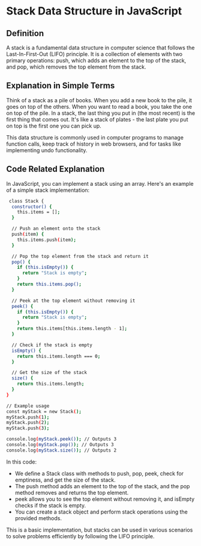 
# Stack Data Structure in JavaScript



## Definition
A stack is a fundamental data structure in computer science that follows the Last-In-First-Out (LIFO) principle. It is a collection of elements with two primary operations: push, which adds an element to the top of the stack, and pop, which removes the top element from the stack.

## Explanation in Simple Terms
Think of a stack as a pile of books. When you add a new book to the pile, it goes on top of the others. When you want to read a book, you take the one on top of the pile. In a stack, the last thing you put in (the most recent) is the first thing that comes out. It's like a stack of plates - the last plate you put on top is the first one you can pick up.

This data structure is commonly used in computer programs to manage function calls, keep track of history in web browsers, and for tasks like implementing undo functionality.


## Code Related Explanation

In JavaScript, you can implement a stack using an array. Here's an example of a simple stack implementation:

```bash
 class Stack {
  constructor() {
    this.items = [];
  }

  // Push an element onto the stack
  push(item) {
    this.items.push(item);
  }

  // Pop the top element from the stack and return it
  pop() {
    if (this.isEmpty()) {
      return "Stack is empty";
    }
    return this.items.pop();
  }

  // Peek at the top element without removing it
  peek() {
    if (this.isEmpty()) {
      return "Stack is empty";
    }
    return this.items[this.items.length - 1];
  }

  // Check if the stack is empty
  isEmpty() {
    return this.items.length === 0;
  }

  // Get the size of the stack
  size() {
    return this.items.length;
  }
}

// Example usage
const myStack = new Stack();
myStack.push(1);
myStack.push(2);
myStack.push(3);

console.log(myStack.peek()); // Outputs 3
console.log(myStack.pop()); // Outputs 3
console.log(myStack.size()); // Outputs 2
```
In this code:

- We define a Stack class with methods to push, pop, peek, check for emptiness, and get the size of the stack.
- The push method adds an element to the top of the stack, and the pop method removes and returns the top element.
- peek allows you to see the top element without removing it, and isEmpty checks if the stack is empty.
- You can create a stack object and perform stack operations using the provided methods.

This is a basic implementation, but stacks can be used in various scenarios to solve problems efficiently by following the LIFO principle.
    
